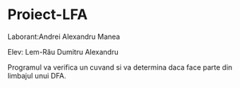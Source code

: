 # Proiect-LFA


Laborant:Andrei Alexandru Manea

Elev: Lem-Rău Dumitru Alexandru

Programul va verifica un cuvand si va determina daca face parte din limbajul unui DFA.
